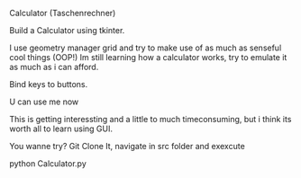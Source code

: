 Calculator (Taschenrechner)

Build a Calculator using tkinter.

I use geometry manager grid and try to make use of as much 
as senseful cool things (OOP!)
Im still learning how a calculator works, try to emulate it as much as i can afford.

Bind keys to buttons.

U can use me now 

This is getting interessting and a little to much timeconsuming, 
but i think its worth all to learn using GUI.

You wanne try?
Git Clone It, navigate in src folder and exexcute 

python Calculator.py
